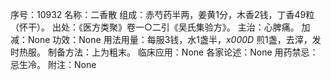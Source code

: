 序号：10932
名称：二香散
组成：赤芍药半两，姜黄1分，木香2钱，丁香49粒（怀干）。
出处：《医方类聚》卷一○二引《吴氏集验方》。
主治：心脾痛。
加减：None
功效：None
用法用量：每服3钱，水1盏半，_x000D_
煎1盏，去滓，发时热服。
制备方法：上为粗末。
临床应用：None
各家论述：None
用药禁忌：忌生冷。
附注：None
